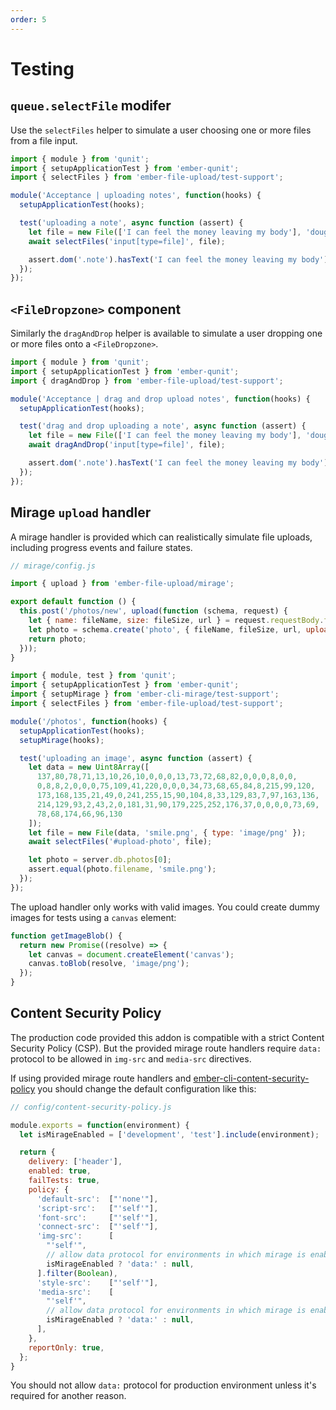 ```yaml
---
order: 5
---
```



# Testing

## `queue.selectFile` modifer

Use the `selectFiles` helper to simulate a user choosing one or more files from a file input.

```js
import { module } from 'qunit';
import { setupApplicationTest } from 'ember-qunit';
import { selectFiles } from 'ember-file-upload/test-support';

module('Acceptance | uploading notes', function(hooks) {
  setupApplicationTest(hooks);

  test('uploading a note', async function (assert) {
    let file = new File(['I can feel the money leaving my body'], 'douglas_coupland.txt', { type: 'text/plain' });
    await selectFiles('input[type=file]', file);

    assert.dom('.note').hasText('I can feel the money leaving my body');
  });
});
```

## `<FileDropzone>` component

Similarly the `dragAndDrop` helper is available to simulate a user dropping one or more files onto a `<FileDropzone>`.

```js
import { module } from 'qunit';
import { setupApplicationTest } from 'ember-qunit';
import { dragAndDrop } from 'ember-file-upload/test-support';

module('Acceptance | drag and drop upload notes', function(hooks) {
  setupApplicationTest(hooks);

  test('drag and drop uploading a note', async function (assert) {
    let file = new File(['I can feel the money leaving my body'], 'douglas_coupland.txt', { type: 'text/plain' });
    await dragAndDrop('input[type=file]', file);

    assert.dom('.note').hasText('I can feel the money leaving my body');
  });
});
```

## Mirage `upload` handler

A mirage handler is provided which can realistically simulate file uploads, including progress events and failure states.

```js
// mirage/config.js

import { upload } from 'ember-file-upload/mirage';

export default function () {
  this.post('/photos/new', upload(function (schema, request) {
    let { name: fileName, size: fileSize, url } = request.requestBody.file;
    let photo = schema.create('photo', { fileName, fileSize, url, uploadedAt: new Date() });
    return photo;
  }));
}
```

```js
import { module, test } from 'qunit';
import { setupApplicationTest } from 'ember-qunit';
import { setupMirage } from 'ember-cli-mirage/test-support';
import { selectFiles } from 'ember-file-upload/test-support';

module('/photos', function(hooks) {
  setupApplicationTest(hooks);
  setupMirage(hooks);

  test('uploading an image', async function (assert) {
    let data = new Uint8Array([
      137,80,78,71,13,10,26,10,0,0,0,13,73,72,68,82,0,0,0,8,0,0,
      0,8,8,2,0,0,0,75,109,41,220,0,0,0,34,73,68,65,84,8,215,99,120,
      173,168,135,21,49,0,241,255,15,90,104,8,33,129,83,7,97,163,136,
      214,129,93,2,43,2,0,181,31,90,179,225,252,176,37,0,0,0,0,73,69,
      78,68,174,66,96,130
    ]);
    let file = new File(data, 'smile.png', { type: 'image/png' });
    await selectFiles('#upload-photo', file);

    let photo = server.db.photos[0];
    assert.equal(photo.filename, 'smile.png');
  });
});
```

The upload handler only works with valid images. You could create dummy images for tests using a `canvas` element:

```js
function getImageBlob() {
  return new Promise((resolve) => {
    let canvas = document.createElement('canvas');
    canvas.toBlob(resolve, 'image/png');
  });
}
```

## Content Security Policy

The production code provided this addon is compatible with a strict Content Security Policy (CSP). But the provided mirage route handlers require `data:` protocol to be allowed in `img-src` and `media-src` directives.

If using provided mirage route handlers and [ember-cli-content-security-policy](https://github.com/rwjblue/ember-cli-content-security-policy#ember-cli-content-security-policy) you should change the default configuration like this:

```js
// config/content-security-policy.js

module.exports = function(environment) {
  let isMirageEnabled = ['development', 'test'].include(environment);

  return {
    delivery: ['header'],
    enabled: true,
    failTests: true,
    policy: {
      'default-src':  ["'none'"],
      'script-src':   ["'self'"],
      'font-src':     ["'self'"],
      'connect-src':  ["'self'"],
      'img-src':      [
        "'self'",
        // allow data protocol for environments in which mirage is enabled
        isMirageEnabled ? 'data:' : null,
      ].filter(Boolean),
      'style-src':    ["'self'"],
      'media-src':    [
        "'self'",
        // allow data protocol for environments in which mirage is enabled
        isMirageEnabled ? 'data:' : null,
      ],
    },
    reportOnly: true,
  };
}
```

You should not allow `data:` protocol for production environment unless it's required for another reason.
